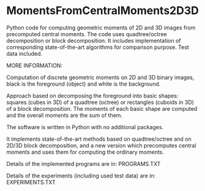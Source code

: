 # MomentsFromCentralMoments2D3D
Python code for computing geometric moments of 2D and 3D images from precomputed central moments. The code uses quadtree/octree decomposition or block decomposition. It includes implementation of corresponding state-of-the-art algorithms for comparison purpose. Test data included.

MORE INFORMATION:

Computation of discrete geometric moments on 2D and 3D binary images, 
black is the foreground (object) and white is the background.

Approach based on decomposing the foreground into basic shapes:
squares (cubes in 3D) of a quadtree (octree) or
rectangles (cuboids in 3D) of a block decomposition.
The moments of each basic shape are computed and the overall
moments are the sum of them.

The software is written in Python with no additional packages.

It implements state-of-the-art methods based on quadtree/octree
and on 2D/3D block decomposition, and
a new version which precomputes central moments and uses them
for computing the ordinary moments.

Details of the implemented programs are in:
PROGRAMS.TXT

Details of the experiments (including used test data) are in:
EXPERIMENTS.TXT
